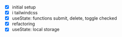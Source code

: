 - [x] initial setup
- [x] i tailwindcss
- [x] useState: functions submit, delete, toggle checked
- [x] refactoring
- [x] useState: local storage
